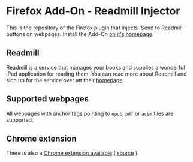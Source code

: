 # Firefox Add-On - Readmill Injector

This is the repository of the Firefox plugin that injects 'Send to Readmill' buttons on webpages.
Install the Add-On [on it's homepage](http://smgt.me/readmill-injector/).

## Readmill

Readmill is a service that manages your books and supplies a wonderful iPad application for reading them. You can read
more about Readmill and sign up for the service over att their [homepage](http://readmill.com).

## Supported webpages

All webpages with anchor tags pointing to `epub`, `pdf` or `acsm` files are supported.

## Chrome extension

There is also a [Chrome extension available](https://chrome.google.com/webstore/detail/readmill-injector/nkgomhdfkgplmppghoeakmkjmlcicpba) ( [source](https://github.com/simon/readmill-injector-firefox) ).
